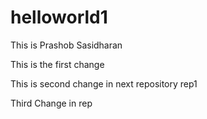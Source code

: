 # helloworld1


This is Prashob Sasidharan

This is the first change

This is second change in next repository rep1

Third Change in rep
